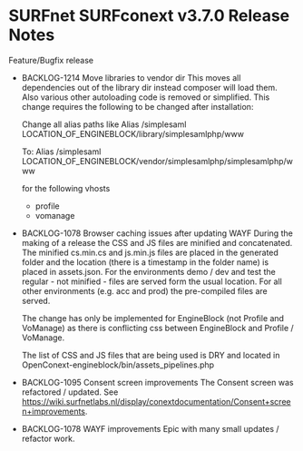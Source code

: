 # SURFnet SURFconext v3.7.0 Release Notes #

Feature/Bugfix release

* BACKLOG-1214 Move libraries to vendor dir
    This moves all dependencies out of the library dir instead composer will load them. Also various other autoloading code is removed or simplified.
    This change requires the following to be changed after installation:

    Change all alias paths like
    Alias /simplesaml LOCATION_OF_ENGINEBLOCK/library/simplesamlphp/www

    To:
    Alias /simplesaml LOCATION_OF_ENGINEBLOCK/vendor/simplesamlphp/simplesamlphp/www

    for the following vhosts
    - profile
    - vomanage

* BACKLOG-1078 Browser caching issues after updating WAYF
    During the making of a release the CSS and JS files are minified and concatenated. The minified cs.min.cs and js.min.js files are placed in the 
    generated folder and the location (there is a timestamp in the folder name) is placed in assets.json. For the environments demo / dev  and test the regular - not minified - files are served form the usual location. For all other environments (e.g. acc and prod) the pre-compiled files are served.

    The change has only be implemented for EngineBlock (not Profile and VoManage) as there is conflicting css between EngineBlock and Profile / VoManage.

    The list of CSS and JS files that are being used is DRY and located in OpenConext-engineblock/bin/assets_pipelines.php

* BACKLOG-1095 Consent screen improvements
    The Consent screen was refactored / updated. See https://wiki.surfnetlabs.nl/display/conextdocumentation/Consent+screen+improvements.

* BACKLOG-1078 WAYF improvements
    Epic with many small updates / refactor work.
